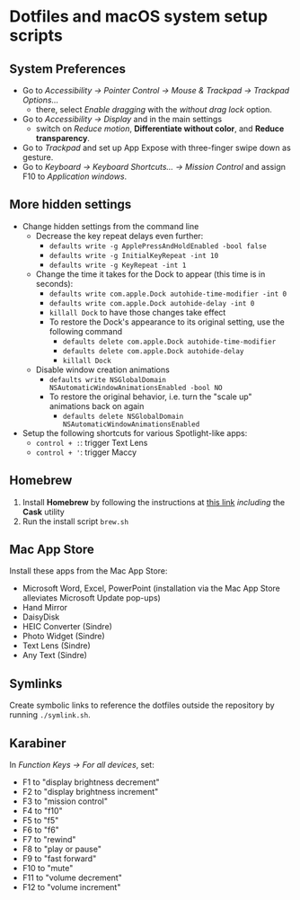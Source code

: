 # Dotfiles and macOS system setup scripts

## System Preferences
- Go to _Accessibility -> Pointer Control -> Mouse & Trackpad -> Trackpad Options..._
    - there, select _Enable dragging_ with the _without drag lock_ option.
- Go to _Accessibility -> Display_ and in the main settings
    - switch on _Reduce motion_, __Differentiate without color__, and __Reduce transparency__.
- Go to _Trackpad_ and set up App Expose with three-finger swipe down as gesture.
- Go to _Keyboard -> Keyboard Shortcuts... -> Mission Control_ and assign F10 to _Application windows_.

## More hidden settings
- Change hidden settings from the command line
    - Decrease the key repeat delays even further:
        - `defaults write -g ApplePressAndHoldEnabled -bool false`
        - `defaults write -g InitialKeyRepeat -int 10`
        - `defaults write -g KeyRepeat -int 1`
    - Change the time it takes for the Dock to appear (this time is in seconds):
        - `defaults write com.apple.Dock autohide-time-modifier -int 0`
        - `defaults write com.apple.Dock autohide-delay -int 0`
        - `killall Dock` to have those changes take effect
        - To restore the Dock's appearance to its original setting, use the following command
            - `defaults delete com.apple.Dock autohide-time-modifier`
            - `defaults delete com.apple.Dock autohide-delay`
            - `killall Dock`
    - Disable window creation animations
        - `defaults write NSGlobalDomain NSAutomaticWindowAnimationsEnabled -bool NO`
        - To restore the original behavior, i.e. turn the "scale up" animations back on again
            - `defaults delete NSGlobalDomain NSAutomaticWindowAnimationsEnabled`
- Setup the following shortcuts for various Spotlight-like apps:
    - `control + :`: trigger Text Lens
    - `control + '`: trigger Maccy

## Homebrew
1. Install __Homebrew__ by following the instructions at [this link](https://brew.sh/) _including_ the __Cask__ utility
2. Run the install script `brew.sh`

## Mac App Store
Install these apps from the Mac App Store:
- Microsoft Word, Excel, PowerPoint (installation via the Mac App Store alleviates Microsoft Update pop-ups)
- Hand Mirror
- DaisyDisk
- HEIC Converter (Sindre)
- Photo Widget (Sindre)
- Text Lens (Sindre)
- Any Text (Sindre)

## Symlinks
Create symbolic links to reference the dotfiles outside the repository by running `./symlink.sh`.

## Karabiner
In _Function Keys -> For all devices_, set:
- F1 to "display brightness decrement"
- F2 to "display brightness increment"
- F3 to "mission control"
- F4 to "f10"
- F5 to "f5"
- F6 to "f6"
- F7 to "rewind"
- F8 to "play or pause"
- F9 to "fast forward"
- F10 to "mute"
- F11 to "volume decrement"
- F12 to "volume increment"
